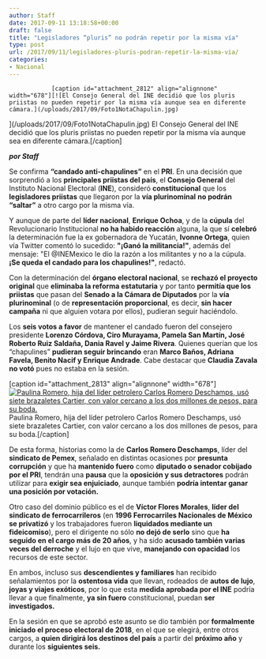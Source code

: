 ```yaml
---
author: Staff
date: 2017-09-11 13:18:58+00:00
draft: false
title: "Legisladores “pluris” no podrán repetir por la misma vía"
type: post
url: /2017/09/11/legisladores-pluris-podran-repetir-la-misma-via/
categories:
- Nacional
---
```



				[caption id="attachment_2812" align="alignnone" width="678"][![El Consejo General del INE decidió que los pluris priistas no pueden repetir por la misma vía aunque sea en diferente cámara.](/uploads/2017/09/Foto1NotaChapulin.jpg)
](/uploads/2017/09/Foto1NotaChapulin.jpg) El Consejo General del INE decidió que los pluris priistas no pueden repetir por la misma vía aunque sea en diferente cámara.[/caption]

_**por Staff**_

Se confirma **“candado anti-chapulines”** en el **PRI**. En una decisión que sorprendió a los **principales priistas del país**, el **Consejo General** del Instituto Nacional Electoral (**INE**), consideró **constitucional** que los **legisladores priistas** que llegaron por la **vía plurinominal** **no podrán “saltar”** a otro cargo por la misma vía.

Y aunque de parte del **líder nacional**, **Enrique Ochoa**, y de la **cúpula** del Revolucionario Institucional **no ha habido reacción** alguna, la que sí **celebró** la determinación fue la ex gobernadora de Yucatán, **Ivonne Ortega**, quien vía Twitter comentó lo sucedido: **"¡Ganó la militancia!"**, además del mensaje: "El @INEMexico le dio la razón a los militantes y no a la cúpula. **¡Se queda el candado para los chapulines!"**, redactó.

Con la determinación del **órgano electoral nacional**, se **rechazó el proyecto original** que **eliminaba la reforma estatutaria** y por tanto **permitía que los priistas** que pasan del **Senado a la Cámara de Diputados** por la **vía plurinominal** (o de **representación proporcional**, es decir, **sin hacer campaña** ni que alguien votara por ellos), pudieran seguir haciéndolo.

Los **seis votos a favor** de mantener el candado fueron del consejero presidente **Lorenzo Córdova, Ciro Murayama, Pamela San Martín, José Roberto Ruiz Saldaña, Dania Ravel y Jaime Rivera**. Quienes querían que los “chapulines” **pudieran seguir brincando** eran **Marco Baños, Adriana Favela, Benito Nacif y Enrique Andrade**. Cabe destacar que **Claudia Zavala no votó** pues no estaba en la sesión.

[caption id="attachment_2813" align="alignnone" width="678"][![Paulina Romero, hija del líder petrolero Carlos Romero Deschamps, usó siete brazaletes Cartier, con valor cercano a los dos millones de pesos, para su boda.](/uploads/2017/09/Foto2NotaChapulin.jpg)
](/uploads/2017/09/Foto2NotaChapulin.jpg) Paulina Romero, hija del líder petrolero Carlos Romero Deschamps, usó siete brazaletes Cartier, con valor cercano a los dos millones de pesos, para su boda.[/caption]

De esta forma, historias como la de **Carlos Romero Deschamps**, líder del **sindicato de Pemex**, señalado en distintas ocasiones por **presunta corrupción** y que ha **mantenido fuero** como **diputado o senador cobijado por el PRI**, tendrán una **pausa** que la **oposición y sus detractores** podrán utilizar para **exigir sea enjuiciado**, aunque también **podría intentar ganar una posición por votación.**

Otro caso del dominio público es el de **Víctor Flores Morales**, **líder del sindicato de ferrocarrileros** (en **1996 Ferrocarriles Nacionales de México se privatizó** y los trabajadores fueron **liquidados mediante un fideicomiso**), pero el dirigente no sólo **no dejó de serlo** sino que **ha seguido en el cargo más de 20 años**, y ha sido **acusado también varias veces del derroche** y el lujo en que vive, **manejando con opacidad** los recursos de este sector.

En ambos, incluso sus **descendientes y familiares** han recibido señalamientos por la **ostentosa vida** que llevan, rodeados de **autos de lujo**, **joyas y viajes exóticos**, por lo que esta **medida aprobada por el INE** podría llevar a que finalmente, **ya sin fuero** constitucional, puedan **ser investigados.**

En la sesión en que se aprobó este asunto se dio también por **formalmente iniciado el proceso electoral de 2018**, en el que se elegirá, entre otros cargos, a **quien dirigirá los destinos del país** a partir del **próximo año** y durante los **siguientes seis.**		
